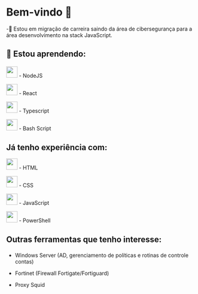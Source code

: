### <h1> Bem-vindo 🖖</h1>
<div>

-🔭 Estou em migração de carreira saindo da área de cibersegurança para a área desenvolvimento na stack JavaScript.

</div>

<div>

<h2>

🌱 Estou aprendendo:

</h2>

<img style="width: 30px; height: 30px" src="https://cdn.worldvectorlogo.com/logos/nodejs-icon.svg"> - NodeJS

<img style="width: 30px; height: 30px" src="https://cdn.worldvectorlogo.com/logos/react-2.svg"> - React

<img style="width: 30px; height: 30px" src="https://cdn.worldvectorlogo.com/logos/typescript.svg"> - Typescript

<img style="width: 30px; height: 30px" src="https://upload.wikimedia.org/wikipedia/commons/4/4b/Bash_Logo_Colored.svg"> - Bash Script

</div>

<div>

<h2>
Já tenho experiência com: 
</h2>

<img style="width: 30px; height: 30px" src="https://cdn.worldvectorlogo.com/logos/html-1.svg"> - HTML

<img style="width: 30px; height: 30px" src="https://cdn.worldvectorlogo.com/logos/css-3.svg"> - CSS

<img style="width: 30px; height: 30px" src="https://cdn.worldvectorlogo.com/logos/logo-javascript.svg"> - JavaScript

<img style="width: 30px; height: 30px" src="https://www.svgrepo.com/show/306596/powershell.svg"> - PowerShell

<h2> 

Outras ferramentas que tenho interesse:  

</h2>
  
  - Windows Server (AD, gerenciamento de políticas e rotinas de controle contas)
  
  - Fortinet (Firewall Fortigate/Fortiguard)
  
  - Proxy Squid
  
</div>
